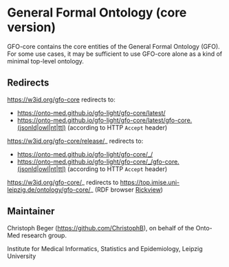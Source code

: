# General Formal Ontology (core version)

GFO-core contains the core entities of the General Formal Ontology (GFO).
For some use cases, it may be sufficient to use GFO-core alone as a kind of minimal top-level ontology.

## Redirects

https://w3id.org/gfo-core redirects to:
- https://onto-med.github.io/gfo-light/gfo-core/latest/
- <https://onto-med.github.io/gfo-light/gfo-core/latest/gfo-core.(jsonld|owl|nt|ttl)> (according to HTTP `Accept` header)

https://w3id.org/gfo-core/release/_ redirects to:
- https://onto-med.github.io/gfo-light/gfo-core/_/
- <https://onto-med.github.io/gfo-light/gfo-core/_/gfo-core.(jsonld|owl|nt|ttl)> (according to HTTP `Accept` header)

https://w3id.org/gfo-core/_ redirects to https://top.imise.uni-leipzig.de/ontology/gfo-core/_
(RDF browser [Rickview](https://github.com/KonradHoeffner/rickview))

## Maintainer

Christoph Beger (https://github.com/ChristophB), on behalf of the Onto-Med research group.

Institute for Medical Informatics, Statistics and Epidemiology, Leipzig University
